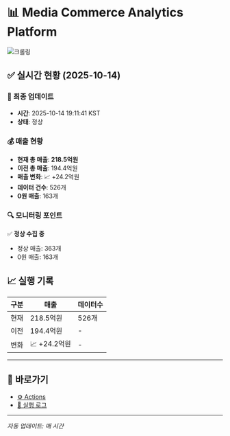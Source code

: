 # 📊 Media Commerce Analytics Platform

![크롤링](https://img.shields.io/badge/크롤링-정상-green)

## ✅ 실시간 현황 (2025-10-14)

### 📍 최종 업데이트
- **시간**: 2025-10-14 19:11:41 KST
- **상태**: 정상

### 💰 매출 현황
- **현재 총 매출**: **218.5억원**
- **이전 총 매출**: 194.4억원
- **매출 변화**: 📈 +24.2억원
- **데이터 건수**: 526개
- **0원 매출**: 163개

### 🔍 모니터링 포인트

✅ **정상 수집 중**
- 정상 매출: 363개
- 0원 매출: 163개


## 📈 실행 기록

| 구분 | 매출 | 데이터수 |
|------|------|----------|
| 현재 | 218.5억원 | 526개 |
| 이전 | 194.4억원 | - |
| 변화 | 📈 +24.2억원 | - |

---

## 🔗 바로가기

- [⚙️ Actions](../../actions)
- [📝 실행 로그](../../actions/workflows/daily_scraping.yml)

---

*자동 업데이트: 매 시간*
